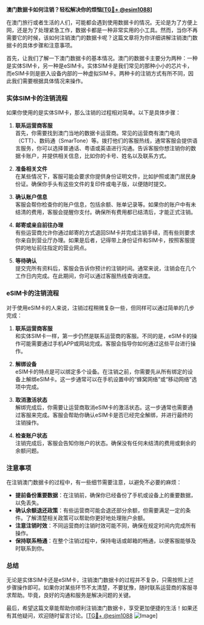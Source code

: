 **澳门数据卡如何注销？轻松解决你的烦恼[[TG💪+ @esim1088](https://t.me/s/esim1088)]**

在澳门旅行或者生活的人们，可能都会遇到使用数据卡的情况。无论是为了方便上网，还是为了处理紧急工作，数据卡都是一种非常实用的小工具。然而，当你不再需要它的时候，该如何注销澳门的数据卡呢？这篇文章将为你详细讲解注销澳门数据卡的具体步骤和注意事项。

首先，让我们了解一下澳门数据卡的基本情况。澳门的数据卡主要分为两种：一种是实体SIM卡，另一种是eSIM卡。实体SIM卡是我们常见的那种小小的芯片卡，而eSIM卡则是嵌入设备内部的一种虚拟SIM卡。两种卡的注销方式有所不同，因此我们需要根据具体情况来操作。

### 实体SIM卡的注销流程

如果你使用的是实体SIM卡，那么注销的过程相对简单。以下是具体步骤：

1. **联系运营商客服**  
   首先，你需要找到澳门当地的数据卡运营商。常见的运营商有澳门电讯（CTT）、数码通（SmarTone）等。拨打他们的客服热线，通常客服会提供语言服务，你可以选择普通话、粤语或英语进行沟通。告诉客服你想注销你的数据卡账户，并提供相关信息，比如你的卡号、姓名以及联系方式。

2. **准备相关文件**  
   在某些情况下，客服可能会要求你提供身份证明文件，比如护照或澳门居民身份证。确保你手头有这些文件的复印件或电子版，以便随时提交。

3. **确认账户信息**  
   客服会帮你检查你的账户信息，包括余额、账单记录等。如果你的账户中有未结清的费用，客服会提醒你支付。确保所有费用都已结清后，才能正式注销。

4. **邮寄或亲自前往办理**  
   有些运营商允许你通过邮寄的方式退回SIM卡并完成注销手续，而有些则要求你亲自到营业厅办理。如果是后者，记得带上身份证件和SIM卡，按照客服提供的地址前往指定的营业网点。

5. **等待确认**  
   提交完所有资料后，客服会告诉你预计的注销时间。通常来说，注销会在几个工作日内完成。在此期间，你可以通过客服热线查询进度。

### eSIM卡的注销流程

对于使用eSIM卡的人来说，注销过程稍微复杂一些，但同样可以通过简单的几步完成：

1. **联系运营商客服**  
   和实体SIM卡一样，第一步仍然是联系运营商的客服。不同的是，eSIM卡的操作可能需要通过手机APP或网站完成。客服会指导你如何通过这些平台进行操作。

2. **解绑设备**  
   eSIM卡的特点是可以绑定多个设备。在注销之前，你需要先从所有绑定的设备上解绑eSIM卡。这一步通常可以在手机设置中的“蜂窝网络”或“移动网络”选项中完成。

3. **取消激活状态**  
   解绑完成后，你需要让运营商取消eSIM卡的激活状态。这一步通常也需要通过客服来完成。客服会帮助你确认eSIM卡是否已经完全解绑，并进行最终的注销操作。

4. **检查账户状态**  
   注销完成后，客服会告知你账户的状态。确保没有任何未结清的费用或剩余的余额问题。

### 注意事项

在注销澳门数据卡的过程中，有一些细节需要注意，以避免不必要的麻烦：

- **提前备份重要数据**：在注销前，确保你已经备份了手机或设备上的重要数据，以免丢失。
- **确认余额退还政策**：有些运营商可能会退还部分余额，但需要满足一定的条件。了解清楚相关政策可以帮助你更好地处理账户余额。
- **注意注销时效**：不同运营商的注销时效可能不同，确保在规定时间内完成所有操作。
- **保持联系畅通**：在整个注销过程中，保持电话或邮箱的畅通，以便客服能够及时联系到你。

### 总结

无论是实体SIM卡还是eSIM卡，注销澳门数据卡的过程并不复杂，只需按照上述步骤操作即可。如果你对某些环节不太清楚，不要犹豫，随时联系运营商的客服寻求帮助。毕竟，良好的沟通和服务是解决问题的关键。

最后，希望这篇文章能帮助你顺利注销澳门数据卡，享受更加便捷的生活！如果还有其他疑问，欢迎随时留言讨论。[[TG💪+ @esim1088](https://t.me/s/esim1088) ![Image](https://i.postimg.cc/4NQfJmqS/Snipaste-2025-05-13-00-14-12.png)]